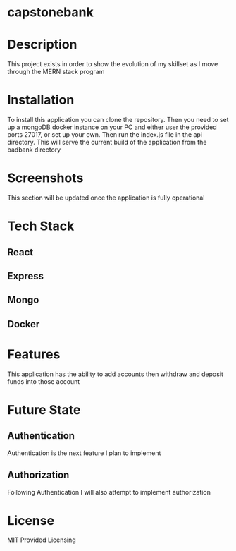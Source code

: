 # capstonebank

# Description
This project exists in order to show the evolution of my skillset as I move through the MERN stack program

# Installation
To install this application you can clone the repository. Then you need to set up a mongoDB docker instance on your PC and either user the provided ports 27017, or set up your own. Then run the index.js file in the api directory. This will serve the current build of the application from the badbank directory

# Screenshots
This section will be updated once the application is fully operational

# Tech Stack
## React
## Express
## Mongo
## Docker

# Features
This application has the ability to add accounts then withdraw and deposit funds into those account

# Future State
## Authentication
Authentication is the next feature I plan to implement
## Authorization
Following Authentication I will also attempt to implement authorization

# License
MIT Provided Licensing
